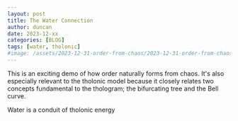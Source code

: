```yaml
---
layout: post
title: The Water Connection
author: duncan
date: 2023-12-xx
categories: [BLOG]
tags: [water, tholonic]
#image: /assets/2023-12-31-order-from-chaos/2023-12-31-order-from-chaos.jpg
---
```

This is an exciting demo of how order naturally forms from chaos.  It's also especially relevant to the tholonic model because it closely relates two concepts fundamental to the thologram; the bifurcating tree and the Bell curve.

<!--more-->

Water is a conduit of tholonic energy